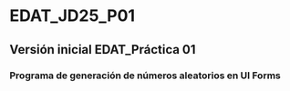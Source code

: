 # EDAT_JD25_P01

  ## Versión inicial EDAT_Práctica 01

  ### Programa de generación de números aleatorios en UI Forms 
